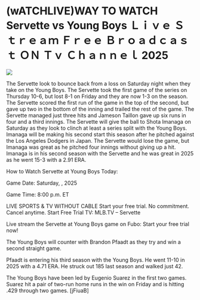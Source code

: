 # (wATCHLIVE)WAY TO WATCH Servette vs Young Boys Ｌｉｖｅ Ｓｔｒｅａｍ Ｆｒｅｅ Ｂｒｏａｄｃａｓｔ ＯＮ Ｔｖ Ｃｈａｎｎｅｌ  2025  
  
  
[![](https://i.imgur.com/qSNzIqt.png)](https://movie.rssnews.media/cqWRQNa.php)  
  
The Servette look to bounce back from a loss on Saturday night when they take on the Young Boys. The Servette took the first game of the series on Thursday 10-6, but lost 8-1 on Friday and they are now 1-3 on the season. The Servette scored the first run of the game in the top of the second, but gave up two in the bottom of the inning and trailed the rest of the game. The Servette managed just three hits and Jameson Taillon gave up six runs in four and a third innings. The Servette will give the ball to Shota Imanaga on Saturday as they look to clinch at least a series split with the Young Boys. Imanaga will be making his second start this season after he pitched against the Los Angeles Dodgers in Japan. The Servette would lose the game, but Imanaga was great as he pitched four innings without giving up a hit. Imanaga is in his second season with the Servette and he was great in 2025 as he went 15-3 with a 2.91 ERA.

How to Watch Servette at Young Boys Today:

Game Date: Saturday, , 2025

Game Time: 8:00 p.m. ET

LIVE SPORTS & TV WITHOUT CABLE
Start your free trial. No commitment. Cancel anytime.
Start Free Trial
TV: MLB.TV – Servette

Live stream the Servette at Young Boys game on Fubo: Start your free trial now!

The Young Boys will counter with Brandon Pfaadt as they try and win a second straight game.

Pfaadt is entering his third season with the Young Boys. He went 11-10 in 2025 with a 4.71 ERA. He struck out 185 last season and walked just 42.

The Young Boys have been led by Eugenio Suarez in the first two games. Suarez hit a pair of two-run home runs in the win on Friday and is hitting .429 through two games. [jFiuaB]